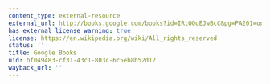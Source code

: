 ```yaml
---
content_type: external-resource
external_url: http://books.google.com/books?id=IRtOOqEJwBcC&pg=PA201=onepage
has_external_license_warning: true
license: https://en.wikipedia.org/wiki/All_rights_reserved
status: ''
title: Google Books
uid: bf049483-cf31-43c1-803c-6c5eb8b52d12
wayback_url: ''
---
```

